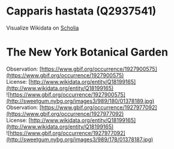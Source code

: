 
Capparis hastata (Q2937541)
===========================
  
Visualize Wikidata on [Scholia](https://scholia.toolforge.org/taxon/Q2937541)
# The New York Botanical Garden
  
Observation: [https://www.gbif.org/occurrence/1927900575](https://www.gbif.org/occurrence/1927900575)  
License: [http://www.wikidata.org/entity/Q18199165](http://www.wikidata.org/entity/Q18199165)  
![https://www.gbif.org/occurrence/1927900575](http://sweetgum.nybg.org/images3/989/180/01378189.jpg)  
Observation: [https://www.gbif.org/occurrence/1927977092](https://www.gbif.org/occurrence/1927977092)  
License: [http://www.wikidata.org/entity/Q18199165](http://www.wikidata.org/entity/Q18199165)  
![https://www.gbif.org/occurrence/1927977092](http://sweetgum.nybg.org/images3/989/178/01378187.jpg)